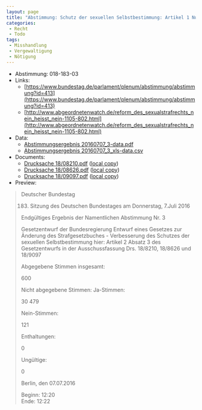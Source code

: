 ```yaml
---
layout: page
title: "Abstimmung: Schutz der sexuellen Selbstbestimmung: Artikel 1 Nummern 6 bis 8, 10 und 11"
categories:
 - Recht
 - Todo
tags:
 - Misshandlung
 - Vergewaltigung
 - Nötigung
---
```


* Abstimmung: 018-183-03
* Links: 
    * [https://www.bundestag.de/parlament/plenum/abstimmung/abstimmung?id=413](https://www.bundestag.de/parlament/plenum/abstimmung/abstimmung?id=413)
    * [http://www.abgeordnetenwatch.de/reform_des_sexualstrafrechts_nein_heisst_nein-1105-802.html](http://www.abgeordnetenwatch.de/reform_des_sexualstrafrechts_nein_heisst_nein-1105-802.html)
* Data: 
    * [Abstimmungsergebnis 20160707_3-data.pdf](/res/abstimmungsliste/20160707_3-data.pdf)
    * [Abstimmungsergebnis 20160707_3_xls-data.csv](/res/abstimmungsliste/analyses/20160707_3_xls-data.csv)
* Documents: 
    * [Drucksache 18/08210.pdf](http://dip21.bundestag.de/dip21/btd/18/082/1808210.pdf) ([local copy](/res/abstimmungsdaten/018-183-03/1808210.pdf))
    * [Drucksache 18/08626.pdf](http://dip21.bundestag.de/dip21/btd/18/086/1808626.pdf) ([local copy](/res/abstimmungsdaten/018-183-03/1808626.pdf))
    * [Drucksache 18/09097.pdf](http://dip21.bundestag.de/dip21/btd/18/090/1809097.pdf) ([local copy](/res/abstimmungsdaten/018-183-03/1809097.pdf))
* Preview: 
> Deutscher Bundestag
> 
> 183. Sitzung des Deutschen Bundestages
> am Donnerstag, 7.Juli 2016
> 
> Endgültiges Ergebnis der Namentlichen Abstimmung Nr. 3
> 
> Gesetzentwurf der Bundesregierung
> Entwurf eines Gesetzes zur Änderung des Strafgesetzbuches - Verbesserung des Schutzes
> der sexuellen Selbstbestimmung
> hier: Artikel 2 Absatz 3 des Gesetzentwurfs in der Ausschussfassung
> Drs. 18/8210, 18/8626 und 18/9097
> 
> Abgegebene Stimmen insgesamt:
> 
> 600
> 
> Nicht abgegebene Stimmen:
> Ja-Stimmen:
> 
> 30
> 479
> 
> Nein-Stimmen:
> 
> 121
> 
> Enthaltungen:
> 
> 0
> 
> Ungültige:
> 
> 0
> 
> Berlin, den 07.07.2016
> 
> Beginn: 12:20  
> Ende: 12:22
